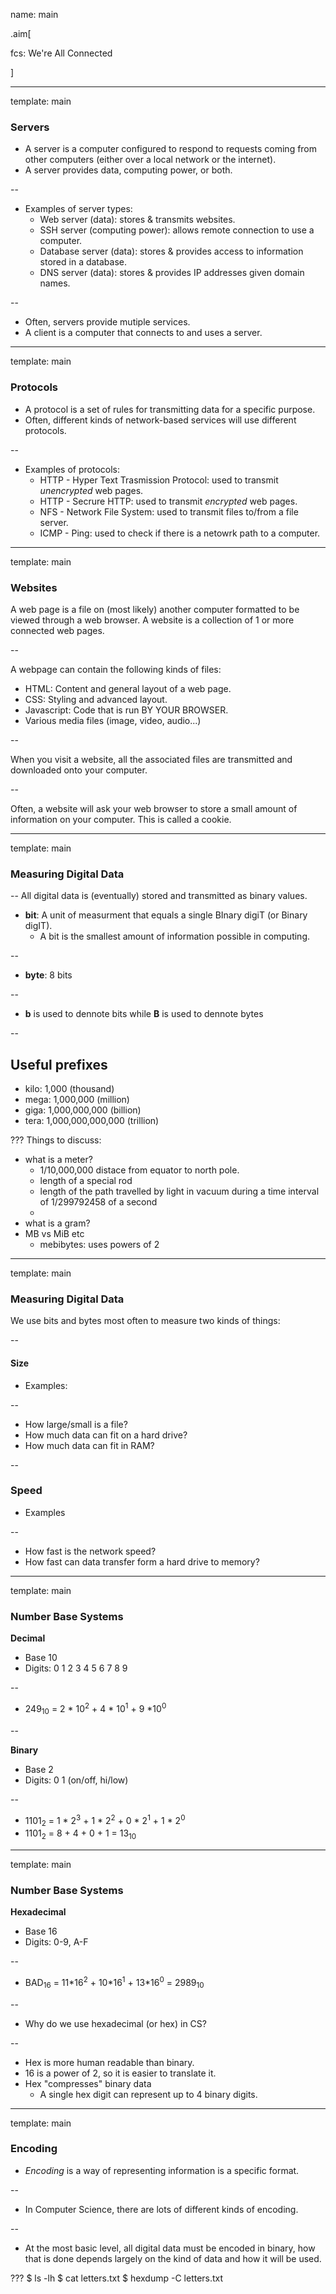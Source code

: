 name: main

.aim[<div>
fcs: We're All Connected
</div>]

---
template: main

### Servers
- A server is a computer configured to respond to requests coming from other computers (either over a local network or the internet).
- A server provides data, computing power, or both.

--
- Examples of server types:
  - Web server (data): stores & transmits websites.
  - SSH server (computing power): allows remote connection to use a computer.
  - Database server (data): stores & provides access to information stored in a database.
  - DNS server (data): stores & provides IP addresses given domain names.

--
- Often, servers provide mutiple services.
- A client is a computer that connects to and uses a server.

---
template: main

### Protocols
- A protocol is a set of rules for transmitting data for a specific purpose.
- Often, different kinds of network-based services will use different protocols.

--
- Examples of protocols:
  - HTTP - Hyper Text Trasmission Protocol: used to transmit _unencrypted_ web pages.
  - HTTP - Secrure HTTP: used to transmit _encrypted_ web pages.
  - NFS - Network File System: used to transmit files to/from a file server.
  - ICMP - Ping: used to check if there is a netowrk path to a computer.

---
template: main

### Websites
A web page is a file on (most likely) another computer formatted to be viewed through a web browser. A website is a collection of 1 or more connected web pages.

--

A webpage can contain the following kinds of files:
- HTML: Content and general layout of a web page.
- CSS: Styling and advanced layout.
- Javascript: Code that is run BY YOUR BROWSER.
- Various media files (image, video, audio...)

--

When you visit a website, all the associated files are transmitted and downloaded onto your computer.

--

Often, a website will ask your web browser to store a small amount of information on your computer. This is called a cookie.

---
template: main

### Measuring Digital Data

--
All digital data is (eventually) stored and transmitted as binary values.
- __bit__: A unit of measurment that equals a single BInary digiT (or Binary digIT).
  - A bit is the smallest amount of information possible in computing.

--
- __byte__: 8 bits

--
- __b__ is used to dennote bits while __B__ is used to dennote bytes

--

Useful prefixes
--

- kilo: 1,000 (thousand)
- mega: 1,000,000 (million)
- giga: 1,000,000,000 (billion)
- tera: 1,000,000,000,000 (trillion)

???
Things to discuss:
- what is a meter?
  - 1/10,000,000 distace from equator to north pole.
  - length of a special rod
  - length of the path travelled by light in vacuum during a time interval of 1/299792458 of a second
  -
- what is a gram?
- MB vs MiB etc
  - mebibytes: uses powers of 2

---
template: main

### Measuring Digital Data

We use bits and bytes most often to measure two kinds of things:

--
#### Size
- Examples:

--
  - How large/small is a file?
  - How much data can fit on a hard drive?
  - How much data can fit in RAM?


--
### Speed
- Examples

--
  - How fast is the network speed?
  - How fast can data transfer form a hard drive to memory?

---
template: main

### Number Base Systems
__Decimal__
- Base 10
- Digits: 0 1 2 3 4 5 6 7 8 9

--
- 249<sub>10</sub> = 2 \* 10<sup>2</sup> + 4 \* 10<sup>1</sup> + 9 \*10<sup>0</sup>

--

__Binary__
- Base 2
- Digits: 0 1 (on/off, hi/low)

--
- 1101<sub>2</sub> = 1 \* 2<sup>3</sup> + 1 \* 2<sup>2</sup> + 0 \* 2<sup>1</sup> + 1 \* 2<sup>0</sup>
- 1101<sub>2</sub> = 8 + 4 + 0 + 1 = 13<sub>10</sub>



---
template: main

### Number Base Systems
__Hexadecimal__
- Base 16
- Digits: 0-9, A-F

--
- BAD<sub>16</sub> = 11\*16<sup>2</sup> + 10\*16<sup>1</sup> + 13\*16<sup>0</sup> = 2989<sub>10</sub>

--
- Why do we use hexadecimal (or hex) in CS?

--
  - Hex is more human readable than binary.
  - 16 is a power of 2, so it is easier to translate it.
  - Hex "compresses" binary data
    - A single hex digit can represent up to 4 binary digits.

---
template: main

### Encoding
- _Encoding_ is a way of representing information is a specific format.

--
- In Computer Science, there are lots of different kinds of encoding.

--
- At the most basic level, all digital data must be encoded in binary, how that is done depends largely on the kind of data and how it will be used.

???
$ ls -lh
$ cat letters.txt
$ hexdump -C letters.txt
